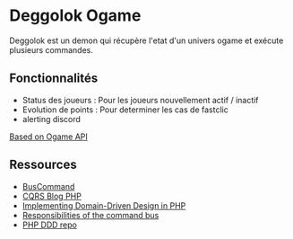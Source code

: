 # Deggolok Ogame

Deggolok est un demon qui récupère l'etat d'un univers ogame et exécute plusieurs commandes.


## Fonctionnalités

- Status des joueurs : Pour les joueurs nouvellement actif / inactif
- Evolution de points : Pour determiner les cas de fastclic
- alerting discord

[Based on Ogame API](https://board.origin.ogame.gameforge.com/index.php/Thread/3927-OGame-API/)
 
 
 ## Ressources 
 - [BusCommand](https://matthiasnoback.nl/2015/01/responsibilities-of-the-command-bus/) 
 - [CQRS Blog PHP](https://github.com/skremiec/hexagonal-architecture-cqrs-example) 
 - [Implementing Domain-Driven Design in PHP](https://dzone.com/articles/implementing-domain-driven-design-in-php) 
 - [Responsibilities of the command bus](https://matthiasnoback.nl/2015/01/responsibilities-of-the-command-bus/) 
 - [PHP DDD repo](https://github.com/php-ddd/command) 